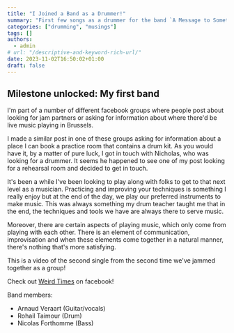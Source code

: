 ```yaml
---
title: "I Joined a Band as a Drummer!"
summary: "First few songs as a drummer for the band `A Message to Somethin'`"
categories: ["drumming", "musings"]
tags: []
authors:
  - admin
# url: "/descriptive-and-keyword-rich-url/"
date: 2023-11-02T16:50:02+01:00
draft: false
---
```


## Milestone unlocked: My first band

I'm part of a number of different facebook groups where people post about
looking for jam partners or asking for information about where there'd be live
music playing in Brussels.

I made a similar post in one of these groups asking for information about a
place I can book a practice room that contains a drum kit. As you would have it,
by a matter of pure luck, I got in touch with Nicholas, who was looking for a
drummer. It seems he happened to see one of my post looking for a rehearsal room
and decided to get in touch.

It's been a while I've been looking to play along with folks to get to that next
level as a musician. Practicing and improving your techniques is something I
really enjoy but at the end of the day, we play our preferred instruments to
make music. This was always something my drum teacher taught me that in the end,
the techniques and tools we have are always there to serve music.

Moreover, there are certain aspects of playing music, which only come from
playing with each other. There is an element of communication, improvisation and
when these elements come together in a natural manner, there's nothing that's
more satisfying.

This is a video of the second single from the second time we've jammed together
as a group!

Check out
[Weird Times](https://www.facebook.com/groups/1128615181441179/permalink/1132430547726309/)
on facebook!

Band members:

- Arnaud Veraart (Guitar/vocals)
- Rohail Taimour (Drum)
- Nicolas Forthomme (Bass)
